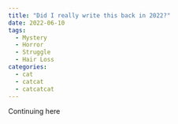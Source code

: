 ```yaml
---
title: "Did I really write this back in 2022?"
date: 2022-06-10
tags:
  - Mystery
  - Horror
  - Struggle
  - Hair Loss
categories:
  - cat
  - catcat
  - catcatcat
---
```


Continuing here
